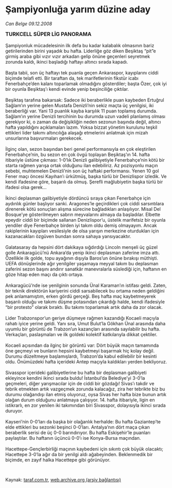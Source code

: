 # Şampiyonluğa yarım düzine aday

*Can Belge 09.12.2008*

<div class="taraf_structure_2col_1zq">
<div class="margen_n">



 <p><font size="3"><b>TURKCELL SÜPER LİG PANORAMA</b> <br/></font><br/>Şampiyonluk mücadelesinin ilk defa bu kadar kalabalık olmasının bariz getirilerinden birini yaşadık bu hafta. Liderliğe göz diken Beşiktaş “pit”e girmiş araba gibi vızır vızır arkadan gelip önüne geçenleri seyretmek zorunda kaldı, ikinci başladığı haftayı altıncı sırada kapadı. <br/><br/>Başta tabii, son üç haftayı tek puanla geçen Ankaraspor, kayıplarını ciddi biçimde telafi etti. Bir taraftan da, tek marifetlerinin fikstür icabı Fenerbahçe’den kalanı toparlamak olmadığını gösterdiler; başta Özer, çok iyi bir oyunla Beşiktaş’ı kendi evinde yenip beşinciliğe çıktılar. <br/><br/>Beşiktaş tarafına bakarsak: Sadece iki beraberlikle puan kaybeden Ertuğrul Sağlam’ın yerine gelen Mustafa Denizli’nin sekiz maçta üç yenilgisi, iki beraberliği var. Yani 13 puanlık kayba karşılık 11 puan toplamış durumda. Sağlam’ın yerine Denizli tercihinin bu durumda uzun vadeli planlamış olması gerekiyor ki, o zaman da değişikliğin neden sezonun başında değil, altıncı hafta yapıldığını açıklamaları lazım. Yoksa bizzat yönetim kurulunu teşkil ettikleri lider takımı altıncılığa alaşağı etmelerini anlatmak için mizah unsurlarına başvurmaları gerekecek. <br/><br/>İlginç olan, sezon başından beri genel performansıyla en çok eleştirilen Fenerbahçe’nin, bu sezon en çok övgü toplayan Beşiktaş’ın 14. hafta itibariyle üstüne çıkması: 1-0’lık Denizli galibiyetiyle Fenerbahçe’nin kötü bir starta rağmen yarışa ortak olduğunu ilan edebiliriz. Az pozisyonlu maçın sebebi, muhtemelen Denizli’nin son üç haftaki performansı. Yenen 10 gol Fener maçı öncesi Kayıhan’ı ürkütmüş, başka türlü bir Denizlispor izledik. Ve kendi ifadesine göre, başarılı da olmuş. Şerefli mağlubiyetin başka türlü bir ifadesi olsa gerek… <br/><br/>İkinci deplasman galibiyetiyle dördüncü sıraya çıkan Fenerbahçe için aydınlık günler başlıyor sanki. Aragones’le geçirdikleri çok ciddi sarsıntılara direnerek kötü sonuçları alışma sürecine bağladıkları anlaşılıyor. Misal Del Bosque’ye gösterilmeyen sabrın meyvalarını almaya da başladılar. Elbette epeydir ciddi bir biçimde sallanan Denizlispor’u, üstelik marifetsiz bir oyunla yendiler diye Fenerbahçe birden iyi takım oldu demiş olmayayım. Ancak rakiplerinin kayıpları vesilesiyle de olsa yarışın merkezine oturdukları için kazanacakları özgüven bundan sonra sahaya yansıyacaktır. <br/><br/>Galatasaray da hepsini dört dakikaya sığdırdığı Lincoln menşeli üç güzel golle Ankaragücü’nü Ankara’da yenip ikinci deplasman zaferine imza attı. Özellikle ilk golde, topu ayağının dışıyla Baros’un önüne bırakışı müthişti. UEFA dönüşlerinde ağır yenilgiler yaşamaya meyyal takım bu deplasman zaferini sezon başını andırır sanatkâr manevralarla süslediği için, haftanın en göze hitap eden maçı da çıktı ortaya. <br/><br/>Ankaragücü’nde ise yenilginin sonunda Ünal Karaman’ın istifası geldi. Zaten, bir teknik direktörün kariyerini ciddi sarsabilecek bu ortama neden geldiğini pek anlamamıştım, erken gördü gerçeği. Beş hafta maç kaybetmeyerek başarılı olduğu ve takımı düşme potasından çıkardığı halde, kendi ifadesiyle “bir protesto” olarak bıraktı. Bu takımı toparlamak artık daha da zor olacak. <br/><br/>Lider Trabzonspor’un geriye düşmeye rağmen kazandığı Kocaeli maçıyla rahatı iyice yerine geldi. Yanı sıra, Umut Bulut’la Gökhan Ünal arasında daha uyumlu bir görüntü de Trabzon’un kazançları arasında sayılabilir bu hafta. Verkaçları, paslaşmaları ve ilk goldeki kolektif katkılarıyla dikkat çektiler. <br/><br/>Kocaeli açısından da ilginç bir görüntü var: Dört büyük maçın tamamında öne geçmeyi ve bunların hepsini kaybetmeyi başarmak hiç kolay değil. Durumu düzeltmeye başlamışlardı, Trabzon’da kabul edilebilir bir kesinti oldu. Önümüzdeki hafta içerideki Antep maçıyla kaldıkları yerden bekliyoruz. <br/><br/>Sivasspor içerideki galibiyetlerine bu hafta bir deplasman galibiyeti ekleyince kendini ikinci sırada buldu! İstanbul’da Belediye’yi 3-0’la geçmeleri, diğer yarışmacılar için de ciddi bir gözdağı! Sivas’ı takdir ve tebrik etmekten artık vazgeçmek zorunda kalacağız, zira her tebrikte biz bu durumu olağandışı ilan etmiş oluyoruz, oysa Sivas her hafta bize bunun artık olağan durum olduğunu anlatmaya çalışıyor. 14. hafta itibariyle, ligin en istikrarlı, en zor yenilen iki takımından biri Sivasspor, dolayısıyla ikinci sırada duruyor. <br/><br/>Kayseri’nin 0-0’ları da başka bir olağanlık herhalde: Bu hafta Gaziantep’te elde ettikleri bu sezonki beşinci 0-0’ları. Antalya’nın dört maça çıkan beraberlik serisi de üç 0-0 barındırıyor. Bu hafta Eskişehir’le puanları paylaştılar. Bu haftanın üçüncü 0-0’ı ise Konya-Bursa maçından. <br/><br/>Hacettepe-Gençlerbirliği maçının kaybedeni için sıkıntı çok büyük olacaktı; Hacettepe 3-0’la ağır da bir yenilgi aldı ağabeyinden. Beklenmedik bir biçimde, en zayıf halka Hacettepe gibi görünüyor. </p>

<br/>


<div id="taraf_not">
</div>

</div>


</div>

Kaynak: [taraf.com.tr](http://www.taraf.com.tr:80/makale/3035.htm), [web.archive.org (arşiv bağlantısı)](http://web.archive.org/web/20090302021314/http://www.taraf.com.tr:80/makale/3035.htm)
